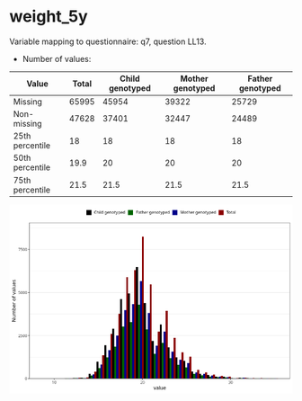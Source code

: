 # weight_5y
Variable mapping to questionnaire: q7, question LL13.
- Number of values:

| Value | Total | Child genotyped | Mother genotyped | Father genotyped |
| ----- | ----- | --------------- | ---------------- | ---------------- |
| Missing | 65995 | 45954 | 39322 | 25729 |
| Non-missing | 47628 | 37401 | 32447 | 24489 |
| 25th percentile | 18 | 18 | 18 | 18 |
| 50th percentile | 19.9 | 20 | 20 | 20 |
| 75th percentile | 21.5 | 21.5 | 21.5 | 21.5 |



![](weight_5y_n.png)



